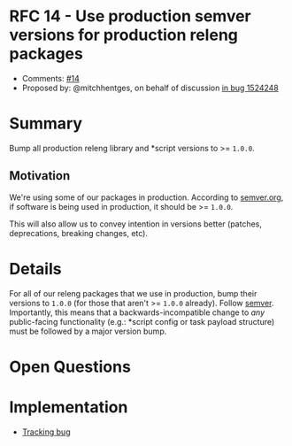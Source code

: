 # RFC 14 - Use production semver versions for production releng packages
* Comments: [#14](https://api.github.com/repos/mozilla-releng/releng-rfcs/issues/14)
* Proposed by: @mitchhentges, on behalf of discussion [in bug 1524248](https://bugzilla.mozilla.org/show_bug.cgi?id=1524248) 

# Summary

Bump all production releng library and *script versions to >= `1.0.0`.

## Motivation

We're using some of our packages in production. According to [semver.org](https://semver.org/#how-do-i-know-when-to-release-100),
if software is being used in production, it should be >= `1.0.0`.

This will also allow us to convey intention in versions better (patches, deprecations, breaking changes, etc).

# Details

For all of our releng packages that we use in production, bump their versions to `1.0.0` (for those that aren't >= `1.0.0` already).
Follow [semver](https://semver.org/).
Importantly, this means that a backwards-incompatible change to _any_ public-facing functionality (e.g.: *script config 
or task payload structure) must be followed by a major version bump.

# Open Questions

# Implementation

* [Tracking bug](https://github.com/mozilla-releng/releng-rfcs/issues/19)
